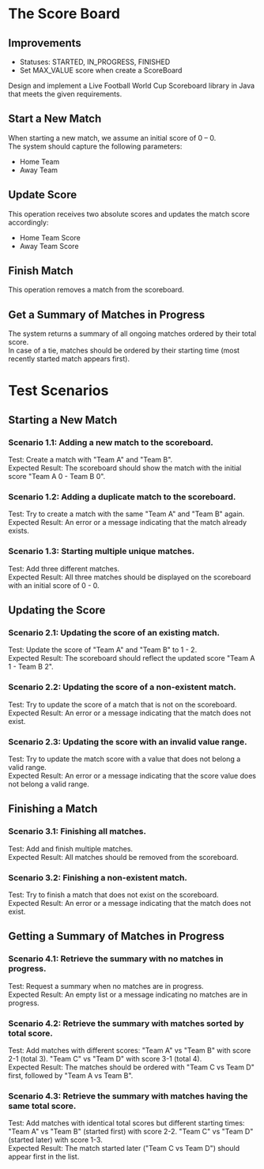 # The Score Board

## Improvements
* Statuses: STARTED, IN_PROGRESS, FINISHED
* Set MAX_VALUE score when create a ScoreBoard

Design and implement a Live Football World Cup Scoreboard library in Java that meets the given requirements.

## Start a New Match
When starting a new match, we assume an initial score of 0 – 0. \
The system should capture the following parameters:
- Home Team
- Away Team

## Update Score
This operation receives two absolute scores and updates the match score accordingly:
- Home Team Score
- Away Team Score 

## Finish Match
This operation removes a match from the scoreboard.

## Get a Summary of Matches in Progress
The system returns a summary of all ongoing matches ordered by their total score. \
In case of a tie, matches should be ordered by their starting time (most recently started match appears first).

# Test Scenarios

## Starting a New Match
### Scenario 1.1: Adding a new match to the scoreboard.
Test: Create a match with "Team A" and "Team B". \
Expected Result: The scoreboard should show the match with the initial score "Team A 0 - Team B 0".

### Scenario 1.2: Adding a duplicate match to the scoreboard.
Test: Try to create a match with the same "Team A" and "Team B" again. \
Expected Result: An error or a message indicating that the match already exists.

### Scenario 1.3: Starting multiple unique matches.
Test: Add three different matches. \
Expected Result: All three matches should be displayed on the scoreboard with an initial score of 0 - 0.

## Updating the Score
### Scenario 2.1: Updating the score of an existing match.
Test: Update the score of "Team A" and "Team B" to 1 - 2. \
Expected Result: The scoreboard should reflect the updated score "Team A 1 - Team B 2".

### Scenario 2.2: Updating the score of a non-existent match.
Test: Try to update the score of a match that is not on the scoreboard. \
Expected Result: An error or a message indicating that the match does not exist.

### Scenario 2.3: Updating the score with an invalid value range.
Test: Try to update the match score with a value that does not belong a valid range. \
Expected Result: An error or a message indicating that the score value does not belong a valid range.

## Finishing a Match
### Scenario 3.1: Finishing all matches.
Test: Add and finish multiple matches. \
Expected Result: All matches should be removed from the scoreboard.

### Scenario 3.2: Finishing a non-existent match.
Test: Try to finish a match that does not exist on the scoreboard. \
Expected Result: An error or a message indicating that the match does not exist.

## Getting a Summary of Matches in Progress
### Scenario 4.1: Retrieve the summary with no matches in progress.
Test: Request a summary when no matches are in progress. \
Expected Result: An empty list or a message indicating no matches are in progress.

### Scenario 4.2: Retrieve the summary with matches sorted by total score.
Test: Add matches with different scores:
"Team A" vs "Team B" with score 2-1 (total 3).
"Team C" vs "Team D" with score 3-1 (total 4). \
Expected Result: The matches should be ordered with "Team C vs Team D" first, followed by "Team A vs Team B".

### Scenario 4.3: Retrieve the summary with matches having the same total score.
Test: Add matches with identical total scores but different starting times:
"Team A" vs "Team B" (started first) with score 2-2.
"Team C" vs "Team D" (started later) with score 1-3. \
Expected Result: The match started later ("Team C vs Team D") should appear first in the list.
